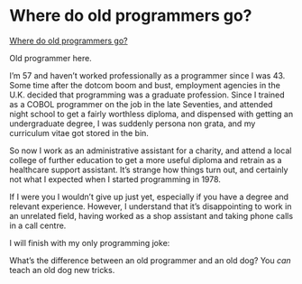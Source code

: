 # Where do old programmers go?

[Where do old programmers go?](https://www.quora.com/Where-do-old-programmers-go)

Old programmer here.

I’m 57 and haven’t worked professionally as a programmer since I was 43. Some time after the dotcom boom and bust, employment agencies in the U.K. decided that programming was a graduate profession. Since I trained as a COBOL programmer on the job in the late Seventies, and attended night school to get a fairly worthless diploma, and dispensed with getting an undergraduate degree, I was suddenly persona non grata, and my curriculum vitae got stored in the bin.

So now I work as an administrative assistant for a charity, and attend a local college of further education to get a more useful diploma and retrain as a healthcare support assistant. It’s strange how things turn out, and certainly not what I expected when I started programming in 1978.

If I were you I wouldn’t give up just yet, especially if you have a degree and relevant experience. However, I understand that it’s disappointing to work in an unrelated field, having worked as a shop assistant and taking phone calls in a call centre.

I will finish with my only programming joke:

What’s the difference between an old programmer and an old dog? You *can* teach an old dog new tricks.